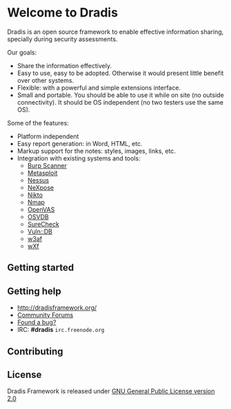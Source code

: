 Welcome to Dradis
=================

Dradis is an open source framework to enable effective information sharing, 
specially during security assessments.

Our goals:

* Share the information effectively.
* Easy to use, easy to be adopted. Otherwise it would present little benefit over other systems.
* Flexible: with a powerful and simple extensions interface. 
* Small and portable. You should be able to use it while on site (no outside connectivity). It should be OS independent (no two testers use the same OS).

Some of the features:

* Platform independent
* Easy report generation: in Word, HTML, etc.
* Markup support for the notes: styles, images, links, etc. 
* Integration with existing systems and tools:
  * [Burp Scanner](http://portswigger.net/burp/scanner.html)
  * [Metasploit](http://www.metasploit.com/)
  * [Nessus](http://www.nessus.org/products/nessus)
  * [NeXpose](http://www.rapid7.com/products/nexpose-community-edition.jsp)
  * [Nikto](http://cirt.net/nikto2)
  * [Nmap](http://nmap.org)
  * [OpenVAS](http://www.openvas.org/)
  * [OSVDB](http://osvdb.org)
  * [SureCheck](http://www.wildcroftsecurity.com/)
  * [Vuln::DB](http://securityroots.com/vulndb/)
  * [w3af](http://w3af.sourceforge.net/)
  * [wXf](https://github.com/WebExploitationFramework/wXf)


Getting started
---------------


Getting help
------------

* http://dradisframework.org/
* [Community Forums](http://dradisframework.org/community/)
* [Found a bug?](https://github.com/dradis/dradisframework/issues)
* IRC: **#dradis** `irc.freenode.org`

Contributing
------------



License
-------

Dradis Framework is released under [GNU General Public License version 2.0](http://www.gnu.org/licenses/old-licenses/gpl-2.0.html)
